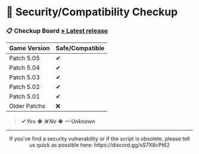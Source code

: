 # 🔐 Security/Compatibility Checkup


### 📋 Checkup Board [» Latest release](https://github.com/SKAREZ/VALORANT-LanguageChanger/releases)

| Game Version | Safe/Compatible |
| --- | --- |
| Patch 5.05 | ✔ |
| Patch 5.04 | ✔ |
| Patch 5.03 | ✔ |
| Patch 5.02 | ✔ |
| Patch 5.01 | ✔ |
| Older Patchs | ❌ |

> ***✔ Yes*** ◆ ***❌ No*** ◆ ***〰 Unknown***

---

<p align=center>
  If you've find a security vulnerability or if the script is obsolete, please tell us quick as possible here: https://discord.gg/sS7X8cPt62
</p>

